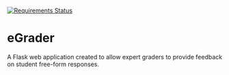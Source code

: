 [![Requirements Status](https://requires.io/github/openstax/research-eGrader/requirements.svg?branch=master)](https://requires.io/github/openstax/research-eGrader/requirements/?branch=master)

# eGrader

A Flask web application created to allow expert graders to provide
feedback on student free-form responses.
